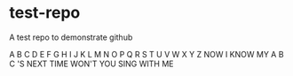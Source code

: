 # test-repo
A test repo to demonstrate github

A
B
C
D
E
F
G
H
I
J
K
L
M
N
O
P
Q
R
S
T
U
V
W
X
Y
Z
NOW
I
KNOW
MY
A
B
C
'S
NEXT
TIME
WON'T
YOU
SING
WITH
ME
